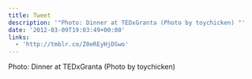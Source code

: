 ```yaml
---
title: Tweet
description: '"Photo: Dinner at TEDxGranta (Photo by toychicken) "'
date: '2012-03-09T19:03:49+00:00'
links:
  - 'http://tmblr.co/Z0eREyHjDSwo'
---
```

Photo: Dinner at TEDxGranta (Photo by toychicken) 
